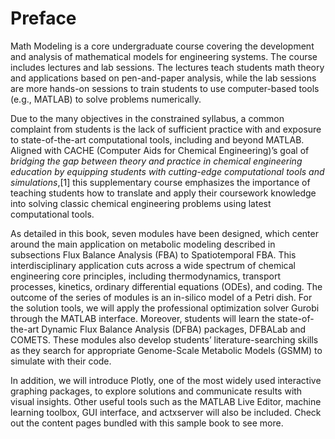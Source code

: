 # Preface

Math Modeling is a core undergraduate course covering the development and analysis of mathematical models for engineering systems. The course includes lectures and lab sessions. The lectures teach students math theory and applications based on pen-and-paper analysis, while the lab sessions are more hands-on sessions to train students to use computer-based tools (e.g., MATLAB) to solve problems numerically.

Due to the many objectives in the constrained syllabus, a common complaint from students is the lack of sufficient practice with and exposure to state-of-the-art computational tools, including and beyond MATLAB. Aligned with CACHE (Computer Aids for Chemical Engineering)’s goal of *bridging the gap between theory and practice in chemical engineering education by equipping students with cutting-edge computational tools and simulations*,[1] this supplementary course emphasizes the importance of teaching students how to translate and apply their coursework knowledge into solving classic chemical engineering problems using latest computational tools.

As detailed in this book, seven modules have been designed, which center around the main application on metabolic modeling described in subsections Flux Balance Analysis (FBA) to Spatiotemporal FBA. This interdisciplinary application cuts across a wide spectrum of chemical engineering core principles, including thermodynamics, transport processes, kinetics, ordinary differential equations (ODEs), and coding. The outcome of the series of modules is an in-silico model of a Petri dish. For the solution tools, we will apply the professional optimization solver Gurobi through the MATLAB interface. Moreover, students will learn the state-of-the-art Dynamic Flux Balance Analysis (DFBA) packages, DFBALab and COMETS. These modules also develop students’ literature-searching skills as they search for appropriate Genome-Scale Metabolic Models (GSMM) to simulate with their code.

In addition, we will introduce Plotly, one of the most widely used interactive graphing packages, to explore solutions and communicate results with visual insights. Other useful tools such as the MATLAB Live Editor, machine learning toolbox, GUI interface, and actxserver will also be included. Check out the content pages bundled with this sample book to see more.

```{tableofcontents}

```


